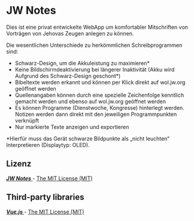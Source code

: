 # JW Notes
Dies ist eine privat entwickelte WebApp um komfortabler Mitschriften von Vorträgen von Jehovas Zeugen anlegen zu können.

Die wesentlichen Unterschiede zu herkömmlichen Schreibprogrammen sind:
- Schwarz-Design, um die Akkuleistung zu maximieren*
- Keine Bildschirmdeaktivierung bei längerer Inaktivität (Akku wird Aufgrund des Schwarz-Design geschont*)
- Bibeltexte werden erkannt und können per Klick direkt auf wol.jw.org geöffnet werden
- Quellenangaben können durch eine spezielle Zeichenfolge kenntlich gemacht werden und ebenso auf wol.jw.org geöffnet werden
- Es können Programme (Dienstwoche, Kongresse) hinterlegt werden. Notizen werden dann direkt mit den jeweiligen Programmpunkten verknüpft
- Nur markierte Texte anzeigen und exportieren

*Hierfür muss das Gerät schwarze Bildpunkte als „nicht leuchten“ Interpretieren (Displaytyp: OLED).

## Lizenz
[_**JW Notes**_  ](https://github.com/BillAlex-BASoftware/jw-notes) - [The MIT License (MIT)](https://github.com/vuejs/vue/blob/dev/LICENSE)

## Third-party libraries
[_**Vue.js**_  ](https://github.com/vuejs/vue) - [The MIT License (MIT)](https://github.com/vuejs/vue/blob/dev/LICENSE)